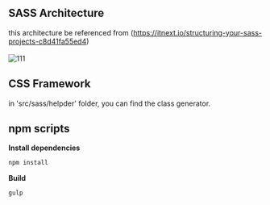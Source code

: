 ## SASS Architecture
this architecture be referenced from (https://itnext.io/structuring-your-sass-projects-c8d41fa55ed4)<br><br>
![111](https://user-images.githubusercontent.com/65330249/119802842-deeb9200-bf19-11eb-807a-a6e81b90040a.png)
<br>

## CSS Framework
in 'src/sass/helpder' folder, you can find the class generator.

## npm scripts

**Install dependencies**

```zsh
npm install
```

**Build**

```zsh
gulp
```
